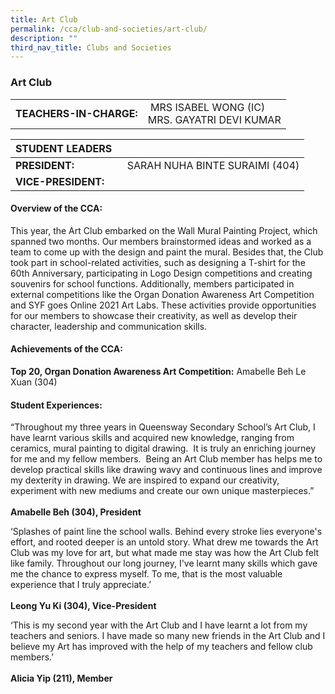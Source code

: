 ```yaml
---
title: Art Club
permalink: /cca/club-and-societies/art-club/
description: ""
third_nav_title: Clubs and Societies
---
```

### Art Club

|  	|  	|
|---	|---	|
| **TEACHERS-IN-CHARGE:** 	|  MRS ISABEL WONG (IC)<br> MRS. GAYATRI DEVI KUMAR 	|


| STUDENT LEADERS 	|  	|
|---	|---	|
| **PRESIDENT:** 	|   SARAH NUHA BINTE SURAIMI (404)	|
| **VICE-PRESIDENT:** 	|  	|

#### Overview of the CCA:

This year, the Art Club embarked on the Wall Mural Painting Project, which spanned two months. Our members brainstormed ideas and worked as a team to come up with the design and paint the mural. Besides that, the Club took part in school-related activities, such as designing a T-shirt for the 60th Anniversary, participating in Logo Design competitions and creating souvenirs for school functions. Additionally, members participated in external competitions like the Organ Donation Awareness Art Competition and SYF goes Online 2021 Art Labs. These activities provide opportunities for our members to showcase their creativity, as well as develop their character, leadership and communication skills.  

  

#### Achievements of the CCA:

**Top 20, Organ Donation Awareness Art Competition:** Amabelle Beh Le Xuan (304)

  

#### Student Experiences:

“Throughout my three years in Queensway Secondary School’s Art Club, I have learnt various skills and acquired new knowledge, ranging from ceramics, mural painting to digital drawing.  It is truly an enriching journey for me and my fellow members.  Being an Art Club member has helps me to develop practical skills like drawing wavy and continuous lines and improve my dexterity in drawing. We are inspired to expand our creativity, experiment with new mediums and create our own unique masterpieces.”  
<br> **Amabelle Beh (304), President**

‘Splashes of paint line the school walls. Behind every stroke lies everyone's effort, and rooted deeper is an untold story. What drew me towards the Art Club was my love for art, but what made me stay was how the Art Club felt like family. Throughout our long journey, I've learnt many skills which gave me the chance to express myself. To me, that is the most valuable experience that I truly appreciate.’  
<br> **Leong Yu Ki (304), Vice-President**   

‘This is my second year with the Art Club and I have learnt a lot from my teachers and seniors. I have made so many new friends in the Art Club and I believe my Art has improved with the help of my teachers and fellow club members.’  
<br> **Alicia Yip (211), Member**
